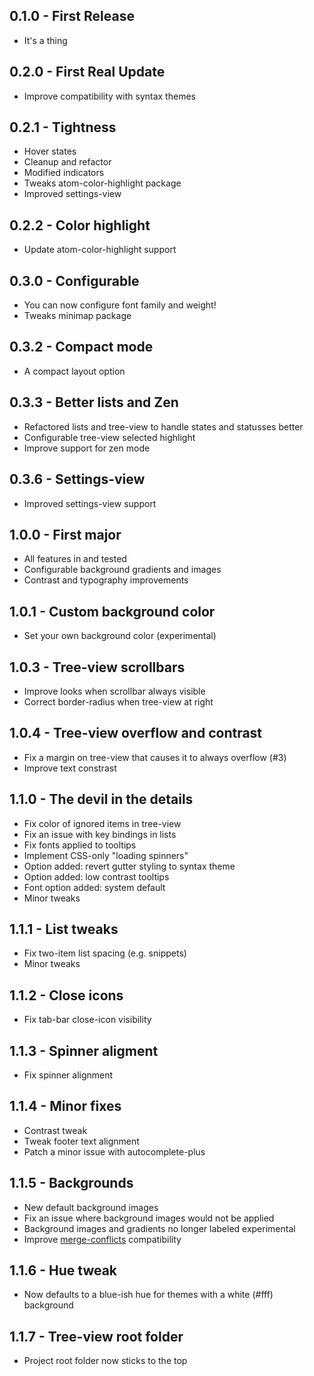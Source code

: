## 0.1.0 - First Release
* It's a thing

## 0.2.0 - First Real Update
* Improve compatibility with syntax themes

## 0.2.1 - Tightness
* Hover states
* Cleanup and refactor
* Modified indicators
* Tweaks atom-color-highlight package
* Improved settings-view

## 0.2.2 - Color highlight
* Update atom-color-highlight support

## 0.3.0 - Configurable
* You can now configure font family and weight!
* Tweaks minimap package

## 0.3.2 - Compact mode
* A compact layout option

## 0.3.3 - Better lists and Zen
* Refactored lists and tree-view to handle states and statusses better
* Configurable tree-view selected highlight
* Improve support for zen mode

## 0.3.6 - Settings-view
* Improved settings-view support

## 1.0.0 - First major
* All features in and tested
* Configurable background gradients and images
* Contrast and typography improvements

## 1.0.1 - Custom background color
* Set your own background color (experimental)

## 1.0.3 - Tree-view scrollbars
* Improve looks when scrollbar always visible
* Correct border-radius when tree-view at right

## 1.0.4 - Tree-view overflow and contrast
* Fix a margin on tree-view that causes it to always overflow (#3)
* Improve text constrast

## 1.1.0 - The devil in the details
* Fix color of ignored items in tree-view
* Fix an issue with key bindings in lists
* Fix fonts applied to tooltips
* Implement CSS-only "loading spinners"
* Option added: revert gutter styling to syntax theme
* Option added: low contrast tooltips
* Font option added: system default
* Minor tweaks

## 1.1.1 - List tweaks
* Fix two-item list spacing (e.g. snippets)
* Minor tweaks

## 1.1.2 - Close icons
* Fix tab-bar close-icon visibility

## 1.1.3 - Spinner aligment
* Fix spinner alignment

## 1.1.4 - Minor fixes
* Contrast tweak
* Tweak footer text alignment
* Patch a minor issue with autocomplete-plus

## 1.1.5 - Backgrounds
* New default background images
* Fix an issue where background images would not be applied
* Background images and gradients no longer labeled experimental
* Improve [merge-conflicts](https://atom.io/packages/merge-conflicts) compatibility

## 1.1.6 - Hue tweak
* Now defaults to a blue-ish hue for themes with a white (#fff) background

## 1.1.7 - Tree-view root folder
* Project root folder now sticks to the top
